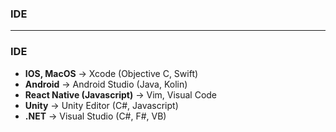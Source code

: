 ### IDE

-----------------------------------------------

### IDE

* **IOS, MacOS** -> Xcode (Objective C, Swift)
* **Android** -> Android Studio (Java, Kolin)
* **React Native (Javascript)** -> Vim, Visual Code
* **Unity** -> Unity Editor (C#, Javascript)
* **.NET** -> Visual Studio (C#, F#, VB)
